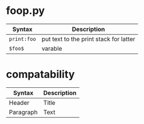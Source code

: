 # foop.py



| Syntax | Description |
| ----------- | ----------- |
| `print:foo` | put text to the print stack for latter |
| `$foo$` | varable |

# compatability

| Syntax | Description |
| ----------- | ----------- |
| Header | Title |
| Paragraph | Text |
